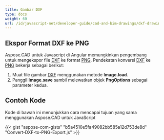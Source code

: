 ```yaml
---
title: Gambar DXF
type: docs
weight: 60
url: /id/javascript-net/developer-guide/cad-and-bim-drawings/dxf-drawings/
---
```


## **Ekspor Format DXF ke PNG**

Aspose.CAD untuk Javascript di Angular memungkinkan pengembang untuk mengekspor file [DXF](https://docs.fileformat.com/cad/dxf/) ke format [PNG](https://docs.fileformat.com/image/png/).
Pendekatan konversi [DXF](https://docs.fileformat.com/cad/dxf/) ke [PNG](https://docs.fileformat.com/image/png/) bekerja sebagai berikut:

1. Muat file gambar [DXF](https://docs.fileformat.com/cad/dxf/) menggunakan metode **Image.load**.
1. Panggil **Image.save** sambil melewatkan objek **PngOptions** sebagai parameter kedua.

## Contoh Kode

Kode di bawah ini menunjukkan cara mencapai tujuan yang sama menggunakan Aspose.CAD untuk JavaScript

{{< gist "aspose-com-gists" "b5a4510e5fa49082bb585a12d753de8d" "Convert-DXF-to-PNG-Export.js" >}}
